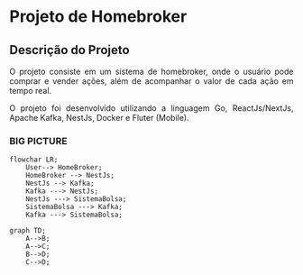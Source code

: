 # Projeto de Homebroker



## Descrição do Projeto

<p align="justify">O projeto consiste em um sistema de homebroker, onde o usuário pode comprar e vender ações, além de acompanhar o valor de cada ação em tempo real.</p>

<p align="justify">O projeto foi desenvolvido utilizando a linguagem Go, ReactJs/NextJs, Apache Kafka, NestJs, Docker e Fluter (Mobile).</p>

### BIG PICTURE

```mermaid
flowchar LR;
    User--> HomeBroker;
    HomeBroker --> NestJs;
    NestJs --> Kafka;
    Kafka ---> NestJs;
    NestJs ---> SistemaBolsa;
    SistemaBolsa ---> Kafka;
    Kafka ---> SistemaBolsa;
```


```mermaid
graph TD;
    A-->B;
    A-->C;
    B-->D;
    C-->D;
```